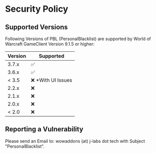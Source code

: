 # Security Policy

## Supported Versions

Following Versions of PBL (PersonalBlacklist) are supported by World of Warcraft GameClient Version 9.1.5 or higher:

| Version | Supported           |
| ------- | --------------------|
| 3.7.x   | :white_check_mark:  |
| 3.6.x   | :white_check_mark:  |
| < 3.5   | :x: *With UI Issues |
|  2.2.x  | :x:                 |
|  2.1.x  | :x:                 |
|  2.0.x  | :x:                 |
| < 2.0   | :x:                 |

## Reporting a Vulnerability

Please send an Email to:
wowaddons (at) j-labs dot tech with Subject "PersonalBlacklist".
